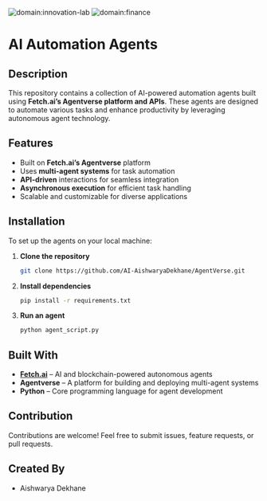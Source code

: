 ![domain:innovation-lab](https://img.shields.io/badge/innovation--lab-3D8BD3)
![domain:finance](https://img.shields.io/badge/personal_assistant-3D8BD3)

# AI Automation Agents  

## Description  
This repository contains a collection of AI-powered automation agents built using **Fetch.ai’s Agentverse platform and APIs**. These agents are designed to automate various tasks and enhance productivity by leveraging autonomous agent technology.  

## Features  
- Built on **Fetch.ai’s Agentverse** platform  
- Uses **multi-agent systems** for task automation  
- **API-driven** interactions for seamless integration  
- **Asynchronous execution** for efficient task handling  
- Scalable and customizable for diverse applications  

## Installation  
To set up the agents on your local machine:  

1. **Clone the repository**  
   ```bash
   git clone https://github.com/AI-AishwaryaDekhane/AgentVerse.git
   ```  

2. **Install dependencies**  
   ```bash
   pip install -r requirements.txt
   ```  

3. **Run an agent**  
   ```bash
   python agent_script.py
   ```  

## Built With  
- **[Fetch.ai](https://fetch.ai/)** – AI and blockchain-powered autonomous agents  
- **Agentverse** – A platform for building and deploying multi-agent systems  
- **Python** – Core programming language for agent development  

## Contribution  
Contributions are welcome! Feel free to submit issues, feature requests, or pull requests.  

## Created By
- Aishwarya Dekhane
